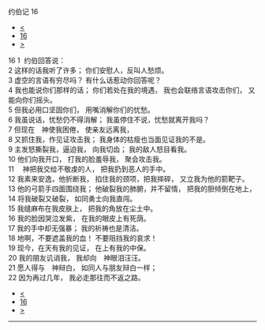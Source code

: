 ﻿





 约伯记 16




* [<](bible/JOB15.md)
* [16](bible/JOB.md)
* [>](bible/JOB17.md)



 
16 
1  约伯回答说：  
2 这样的话我听了许多； 你们安慰人，反叫人愁烦。  
3 虚空的言语有穷尽吗？ 有什么话惹动你回答呢？  
4 我也能说你们那样的话； 你们若处在我的境遇， 我也会联络言语攻击你们， 又能向你们摇头。  
5 但我必用口坚固你们， 用嘴消解你们的忧愁。     
6 我虽说话，忧愁仍不得消解； 我虽停住不说，忧愁就离开我吗？  
7 但现在　神使我困倦， 使亲友远离我，  
8 又抓住我，作见证攻击我； 我身体的枯瘦也当面见证我的不是。  
9 主发怒撕裂我，逼迫我， 向我切齿； 我的敌人怒目看我。  
10 他们向我开口， 打我的脸羞辱我， 聚会攻击我。  
11 　神把我交给不敬虔的人， 把我扔到恶人的手中。  
12 我素来安逸，他折断我， 掐住我的颈项，把我摔碎， 又立我为他的箭靶子。  
13 他的弓箭手四面围绕我； 他破裂我的肺腑，并不留情， 把我的胆倾倒在地上，  
14 将我破裂又破裂， 如同勇士向我直闯。     
15 我缝麻布在我皮肤上， 把我的角放在尘土中。  
16 我的脸因哭泣发紫， 在我的眼皮上有死荫。  
17 我的手中却无强暴； 我的祈祷也是清洁。     
18 地啊，不要遮盖我的血！ 不要阻挡我的哀求！  
19 现今，在天有我的见证， 在上有我的中保。  
20 我的朋友讥诮我， 我却向　神眼泪汪汪。  
21 愿人得与　神辩白， 如同人与朋友辩白一样；  
22 因为再过几年， 我必走那往而不返之路。 
* [<](bible/JOB15.md)
* [16](bible/JOB.md)
* [>](bible/JOB17.md)





---









